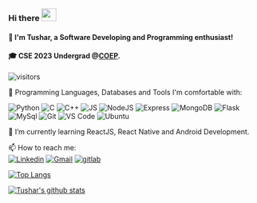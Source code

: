 ### Hi there <img src="https://user-images.githubusercontent.com/69508845/148013043-e04eb0ce-8326-436e-b22c-db521fda4803.gif" width="30px" height="25px">

#### 🧑‍ I'm Tushar, a Software Developing and Programming enthusiast! 
#### 🎓 CSE 2023 Undergrad @[COEP](https://www.coep.org.in).
<!-- ![Visitor Count](https://profile-counter.glitch.me/{pathadeTush}/count.svg) -->
![visitors](https://visitor-badge.laobi.icu/badge?page_id=pathadeTush.pathadeTush)

📛 Programming Languages, Databases and Tools I'm comfortable with: <br>

  ![Python](https://img.shields.io/badge/-Python-3776AB?style=flat-square&logo=python&logoColor=ffffff)
  ![C](https://img.shields.io/badge/\-CC342D?style=flat-square&logo=C&logoColor=ffe8e8) 
  ![C++](https://img.shields.io/badge/-++-%23F7DF1C?style=flat-square&logo=C&logoColor=ffffff&color=00599c)
  ![JS](https://img.shields.io/badge/JavaScript-323330?style=flat-square&logo=javascript&logoColor=F7DF1E)
  ![NodeJS](https://img.shields.io/badge/Node.js-43853D?style=flat-square&logo=node.js&logoColor=white)
  ![Express](	https://img.shields.io/badge/Express.js-404D59?style=flat-square&logo=flask)
  ![MongoDB](https://img.shields.io/badge/MongoDB-4EA94B?style=flat-square&logo=mongodb&logoColor=white)
  ![Flask](https://img.shields.io/badge/-Flask-E10098?style=flat-square&logo=flask&logoColor=ffffff&color=000000)
  ![MySql](https://img.shields.io/badge/MySQL-00000F?style=flat-square&logo=mysql&logoColor=white)
  ![Git](https://img.shields.io/badge/-Git-black?style=flat-square&logo=git&&logoColor=ffffff&color=F05032)
  ![VS Code](https://img.shields.io/badge/-VS%20Code-007ACC?style=flat-square&logo=visual-studio-code&logoColor=ffffff)
  ![Ubuntu](https://img.shields.io/badge/Ubuntu-E95420?style=flat-square&logo=ubuntu&logoColor=white)


🌱 I’m currently learning ReactJS, React Native and Android Development. <br>

📫 How to reach me: <br>
[![Linkedin](https://img.shields.io/badge/-LinkedIn-blue?style=flat&logo=Linkedin&logoColor=white)](https://in.linkedin.com/in/tushar-pathade-20503320b)
[![Gmail](https://img.shields.io/badge/-Gmail-c14438?style=flat&logo=Gmail&logoColor=white)](mailto:tusharpathade475@gmail.com)
[![gitlab](https://img.shields.io/badge/GitLab-330F63?style=flat&logo=gitlab&logoColor=white)](https://gitlab.com/tushar475)

[![Top Langs](https://github-readme-stats.vercel.app/api/top-langs/?username=pathadeTush)](https://github.com/anuraghazra/github-readme-stats)

[![Tushar's github stats](https://github-readme-stats.vercel.app/api?username=pathadeTush&count_private=true&show_icons=true&theme=radical&hide_rank=false)](https://github.com/anuraghazra/github-readme-stats)
<!--
**pathadeTush/pathadeTush** is a ✨ _special_ ✨ repository because its `README.md` (this file) appears on your GitHub profile.

Here are some ideas to get you started:

- 🔭 I’m currently working on ...
- 🌱 I’m currently learning ...
- 👯 I’m looking to collaborate on ...
- 🤔 I’m looking for help with ...
- 💬 Ask me about ...
- 📫 How to reach me: ...
- 😄 Pronouns: ...
- ⚡ Fun fact: ...
-->
